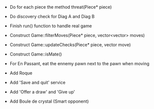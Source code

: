 - Do for each piece the method threat(Piece* piece)
- Do discovery check for Diag A and Diag B

- Finish run() function to handle real game
- Construct Game::filterMoves(Piece* piece, vector<vector<int>> moves)
- Construct Game::updateChecks(Piece* piece, vector<int> move)
- Construct Game::isMate()
- For En Passant, eat the ennemy pawn next to the pawn when moving
- Add Roque
- Add 'Save and quit' service
- Add 'Offer a draw' and 'Give up'
- Add Boule de crystal (Smart opponent)

